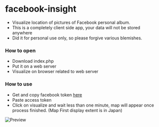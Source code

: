 # facebook-insight
- Visualize location of pictures of Facebook personal album.
- This is a completely client side app, your data will not be stored anywhere
- Did it for personal use only, so please forgive various blemishes.


### How to open
- Download index.php
- Put it on a web server
- Visualize on browser related to web server

### How to use
- Get and copy facebook token <a href="https://developers.facebook.com/tools/explorer/?method=GET&path=me%3Ffields%3Did%2Cname&version=v2.11" target="_blank">here</a>
- Paste access token
- Click on visualize and wait less than one minute, map will appear once process finished.
(Map First display extent is in Japan)

![Preview](https://user-images.githubusercontent.com/26103833/182764358-2f4a8800-647e-44e2-8be0-7502d4613af6.png)
